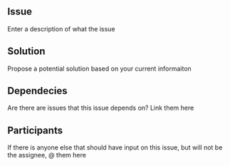 ## Issue
Enter a description of what the issue
## Solution
Propose a potential solution based on your current informaiton
## Dependecies
Are there are issues that this issue depends on?  Link them here
## Participants
If there is anyone else that should have input on this issue, but will not be the assignee, @ them here